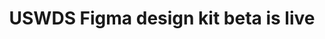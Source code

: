 ---
title: USWDS Figma design kit beta is live
category: Product updates
tags:
 - Product updates
excerpt: Our new official design kit beta contains 42 USWDS components built with USWDS design tokens, using variables and smart layouts. Updates, improvements, and changes will be coming over the next few months.
url: https://www.figma.com/community/file/1440921849343185329/uswds-design-kit-beta
---